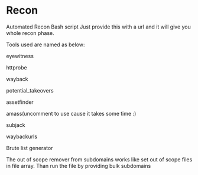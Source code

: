 # Recon
Automated Recon Bash script
Just provide this with a url and it will give you whole recon phase.

Tools used are named as below:

eyewitness

httprobe

wayback
  
potential_takeovers
 
assetfinder

amass(uncomment to use cause it takes some time :)

subjack

waybackurls

Brute list generator


The out of scope remover from subdomains works like set out of scope files in file array.
Than run the file by providing bulk subdomains

